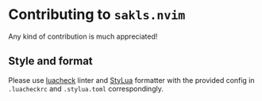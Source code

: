 # Contributing to `sakls.nvim`

Any kind of contribution is much appreciated!

## Style and format

Please use [luacheck](https://github.com/mpeterv/luacheck) linter and [StyLua](https://github.com/JohnnyMorganz/StyLua) formatter with the provided config in `.luacheckrc` and `.stylua.toml` correspondingly.
